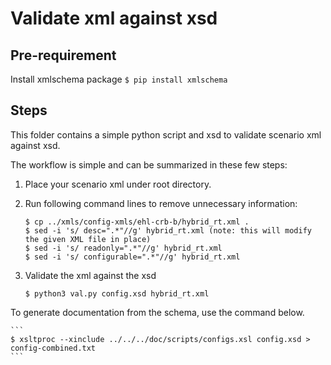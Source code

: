 # Validate xml against xsd

## Pre-requirement

Install xmlschema package
    ```
    $ pip install xmlschema
    ```

## Steps

This folder contains a simple python script and xsd to validate scenario xml against xsd.

The workflow is simple and can be summarized in these few steps:

1. Place your scenario xml under root directory.
1. Run following command lines to remove unnecessary information:
    ```
    $ cp ../xmls/config-xmls/ehl-crb-b/hybrid_rt.xml .
    $ sed -i 's/ desc=".*"//g' hybrid_rt.xml (note: this will modify the given XML file in place)
    $ sed -i 's/ readonly=".*"//g' hybrid_rt.xml
    $ sed -i 's/ configurable=".*"//g' hybrid_rt.xml
    ```

1. Validate the xml against the xsd
    ```
    $ python3 val.py config.xsd hybrid_rt.xml
    ```

To generate documentation from the schema, use the command below.

    ```
	$ xsltproc --xinclude ../../../doc/scripts/configs.xsl config.xsd > config-combined.txt
	```

